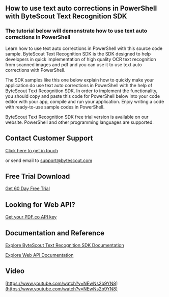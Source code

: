 ## How to use text auto corrections in PowerShell with ByteScout Text Recognition SDK

### The tutorial below will demonstrate how to use text auto corrections in PowerShell

Learn how to use text auto corrections in PowerShell with this source code sample. ByteScout Text Recognition SDK is the SDK designed to help developers in quick implementation of high quality OCR text recognition from scanned images and pdf and you can use it to use text auto corrections with PowerShell.

The SDK samples like this one below explain how to quickly make your application do use text auto corrections in PowerShell with the help of ByteScout Text Recognition SDK. In order to implement the functionality, you should copy and paste this code for PowerShell below into your code editor with your app, compile and run your application. Enjoy writing a code with ready-to-use sample codes in PowerShell.

ByteScout Text Recognition SDK free trial version is available on our website. PowerShell and other programming languages are supported.

## Contact Customer Support

[Click here to get in touch](https://bytescout.zendesk.com/hc/en-us/requests/new?subject=ByteScout%20Text%20Recognition%20SDK%20Question)

or send email to [support@bytescout.com](mailto:support@bytescout.com?subject=ByteScout%20Text%20Recognition%20SDK%20Question) 

## Free Trial Download

[Get 60 Day Free Trial](https://bytescout.com/download/web-installer?utm_source=github-readme)

## Looking for Web API? 

[Get your PDF.co API key](https://pdf.co/documentation/api?utm_source=github-readme)

## Documentation and Reference

[Explore ByteScout Text Recognition SDK Documentation](https://bytescout.com/documentation/index.html?utm_source=github-readme)

[Explore Web API Documentation](https://pdf.co/documentation/api?utm_source=github-readme)

## Video

[https://www.youtube.com/watch?v=NEwNs2b9YN8](https://www.youtube.com/watch?v=NEwNs2b9YN8)